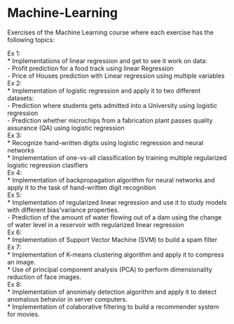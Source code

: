 # Machine-Learning
Exercises of the Machine Learning course where each exercise has the following topics:  
  
Ex 1:   
    * Implementations of linear regression and get to see it work on data:  
        - Profit prediction for a food track using linear Regression   
        - Price of Houses prediction with Linear regression using multiple variables  
Ex 2:   
    * Implementation of logistic regression and apply it to two different datasets:  
        - Prediction where students gets admitted into a University using logistic regression  
        - Prediction whether microchips from a fabrication plant passes quality assurance (QA) using logistic regression  
Ex 3:  
    * Recognize hand-written digits using logistic regression and neural networks  
    * Implementation of one-vs-all classification by training multiple regularized logistic regression clasifiers  
Ex 4:  
    * Implementation of backpropagation algorithm for neural networks and apply it to the task of hand-written digit recognition  
Ex 5:   
    * Implementation of regularized linear regression and use it to study models with different bias'variance properties.  
        - Prediction of the amount of water flowing out of a dam using the change of water level in a reservoir with regularized linear regression  
Ex 6:   
    * Implementation of Support Vector Machine (SVM) to build a spam filter  
Ex 7:  
    * Implementation of K-means clustering algorithm and apply it to compress an image.  
    * Use of principal component analysis (PCA) to perform dimensionality reduction of face images.  
Ex 8:  
    * Implementation of anonimaly detection algorithm and apply it to detect anomalous behavior in server computers.  
    * Implementation of colaborative filtering to build a recommender system for movies.  
    
